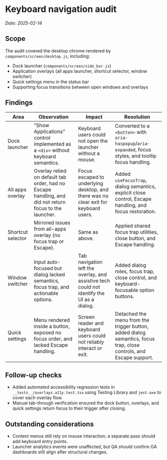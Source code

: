 # Keyboard navigation audit

_Date: 2025-02-14_

## Scope

The audit covered the desktop chrome rendered by `components/screen/desktop.js`, including:

- Dock launcher (`components/screen/side_bar.js`)
- Application overlays (all apps launcher, shortcut selector, window switcher)
- Quick settings menu in the status bar
- Supporting focus transitions between open windows and overlays

## Findings

| Area | Observation | Impact | Resolution |
| ---- | ----------- | ------ | ---------- |
| Dock launcher | “Show Applications” control implemented as a `<div>` without keyboard semantics. | Keyboard users could not open the launcher without a mouse. | Converted to a `<button>` with `aria-haspopup`/`aria-expanded`, focus styles, and tooltip focus handling. |
| All apps overlay | Overlay relied on default tab order, had no Escape handling, and did not return focus to the launcher. | Focus escaped to underlying desktop, and there was no clear exit for keyboard users. | Added `useFocusTrap`, dialog semantics, explicit close control, Escape handling, and focus restoration. |
| Shortcut selector | Mirrored issues from all-apps overlay (no focus trap or Escape). | Same as above. | Applied shared focus trap utilities, close button, and Escape handling. |
| Window switcher | Input auto-focused but dialog lacked semantics, focus trap, and actionable options. | Tab navigation left the overlay, and assistive tech could not identify the UI as a dialog. | Added dialog roles, focus trap, close control, and keyboard-focusable option buttons. |
| Quick settings | Menu rendered inside a button, exposed no focus order, and lacked Escape handling. | Screen reader and keyboard users could not reliably interact or exit. | Detached the menu from the trigger button, added dialog semantics, focus trap, close controls, and Escape support. |

## Follow-up checks

- Added automated accessibility regression tests in `__tests__/overlays.a11y.test.tsx` using Testing Library and `jest-axe` to cover each overlay flow.
- Manual tab-through verification ensured the dock button, overlays, and quick settings return focus to their trigger after closing.

## Outstanding considerations

- Context menus still rely on mouse interaction; a separate pass should add keyboard entry points.
- Launcher analytics events were unaffected, but QA should confirm GA dashboards still align after structural changes.
